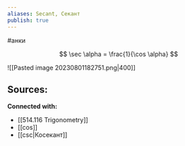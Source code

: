 ```yaml
---
aliases: Secant, Секант
publish: true
---
```

#анки

$$
\sec \alpha = \frac{1}{\cos \alpha}
$$

![[Pasted image 20230801182751.png|400]]









**Sources:**
- 


**Connected with:**
- [[514.116 Trigonometry]]
- [[cos]]
- [[csc|Косекант]]

